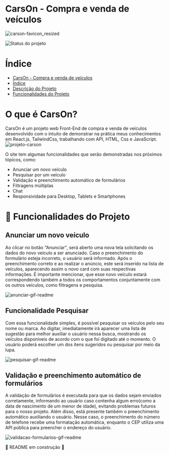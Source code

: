 # CarsOn - Compra e venda de veículos 

![carson-favicon_resized](https://github.com/allessandrogomes/carson-react/assets/112139213/4bc8ac90-978d-41e3-8a36-a3d117999207)

![Status do projeto](https://img.shields.io/badge/STATUS-EM_DESENVOLVIMENTO-green)

# Índice

- [CarsOn - Compra e venda de veículos](#carson---compra-e-venda-de-ve%C3%ADculos)
- [Índice](#índice)
- [Descrição do Projeto](#o-que-é-carson)
- [Funcionalidades do Projeto](#hammer-funcionalidades-do-projeto)

# O que é CarsOn?
CarsOn é um projeto web Front-End de compra e venda de veículos desenvolvido com o intuito de demonstrar na prática meus conhecimentos em React.js, TailwindCss, trabalhando com API, HTML, Css e JavaScript.
![projeto-carson](https://github.com/allessandrogomes/carson-react/assets/112139213/381be55b-0254-4d27-a2f6-87992f2bdf32)


O site tem algumas funcionalidades que serão demonstradas nos próximos tópicos, como: 
- Anunciar um novo veículo
- Pesquisar por um veículo
- Validação e preenchimento automático de formulários
- Filtragens múltiplas
- Chat
- Responsividade para Desktop, Tablets e Smartphones

# :hammer: Funcionalidades do Projeto
<h2>Anunciar um novo veículo</h2>
<p>Ao clicar no botão "Anunciar", será aberto uma nova tela solicitando os dados do novo veículo a ser anunciado. Caso o preenchimento do formulário esteja incorreto, o usuário será informado. Após o preenchimento correto e ao realizar o anúncio, este será inserido na lista de veículos, aparecendo assim o novo card com suas respectivas informações. É importante mencionar, que esse novo veículo estará correspondendo também a todos os comportamentos conjuntamente com os outros veículos, como filtragens e pesquisa.</p>

![anunciar-gif-readme](https://github.com/allessandrogomes/carson-react/assets/112139213/61cdf0bd-1a7c-4a79-b127-b08bf71aa208)

<h2>Funcionalidade Pesquisar</h2>
<p>Com essa funcionalidade simples, é possível pesquisar os veículos pelo seu nome ou marca. Ao digitar, imediatamente irá aparecer uma lista de sugestão para melhor auxiliar o usuário nessa busca, mostrando os veículos disponíveis de acordo com o que foi digitado até o momento. O usuário poderá escolher um dos itens sugeridos ou pesquisar por meio da lupa.</p>

![pesquisar-gif-readme](https://github.com/allessandrogomes/carson-react/assets/112139213/3fc5460d-b388-4eb4-b271-7ea77a68a185)

<h2>Validação e preenchimento automático de formulários</h2>
<p>A validação de formulários é executada para que os dados sejam enviados corretamente, informando ao usuário caso contenha algum erro(como a data de nascimento de um menor de idade), evitando problemas futuros para o nosso projeto. Além disso, está presente também o preenchimento automático auxiliando o usuário. Nesse caso, o preenchimento do número de telefone recebe uma formatação automática, enquanto o CEP utiliza uma API pública para preencher o endereço do usuário.</p>

![validacao-formularios-gif-readme](https://github.com/allessandrogomes/carson-react/assets/112139213/e5777f7d-3080-4ceb-8bed-e8d28b6afa18)

🚧 README em construção 🚧
